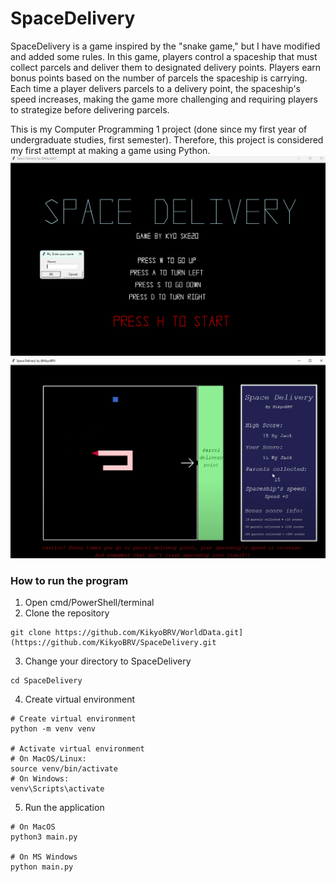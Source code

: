 # SpaceDelivery

  SpaceDelivery is a game inspired by the "snake game," but I have modified and added some rules. In this game, players control a spaceship that must collect parcels and deliver them to designated delivery points. Players earn bonus points based on the number of parcels the spaceship is carrying. Each time a player delivers parcels to a delivery point, the spaceship's speed increases, making the game more challenging and requiring players to strategize before delivering parcels.

  This is my Computer Programming 1 project (done since my first year of undergraduate studies, first semester). Therefore, this project is considered my first attempt at making a game using Python.
![first_page](Picture/First_page.png)
![game_page](Picture/Game_page.png)

### How to run the program
1. Open cmd/PowerShell/terminal
2. Clone the repository
```
git clone https://github.com/KikyoBRV/WorldData.git](https://github.com/KikyoBRV/SpaceDelivery.git
```
3. Change your directory to SpaceDelivery
```
cd SpaceDelivery
```
4. Create virtual environment
```
# Create virtual environment
python -m venv venv

# Activate virtual environment
# On MacOS/Linux:
source venv/bin/activate
# On Windows:
venv\Scripts\activate
```
5. Run the application
```
# On MacOS
python3 main.py

# On MS Windows
python main.py
```
